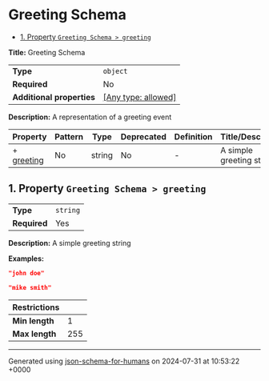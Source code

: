 # Greeting Schema

- [1. Property `Greeting Schema > greeting`](#greeting)

**Title:** Greeting Schema

|                           |                                                                           |
| ------------------------- | ------------------------------------------------------------------------- |
| **Type**                  | `object`                                                                  |
| **Required**              | No                                                                        |
| **Additional properties** | [[Any type: allowed]](# "Additional Properties of any type are allowed.") |

**Description:** A representation of a greeting event

| Property                 | Pattern | Type   | Deprecated | Definition | Title/Description        |
| ------------------------ | ------- | ------ | ---------- | ---------- | ------------------------ |
| + [greeting](#greeting ) | No      | string | No         | -          | A simple greeting string |

## <a name="greeting"></a>1. Property `Greeting Schema > greeting`

|              |          |
| ------------ | -------- |
| **Type**     | `string` |
| **Required** | Yes      |

**Description:** A simple greeting string

**Examples:** 

```json
"john doe"
```

```json
"mike smith"
```

| Restrictions   |     |
| -------------- | --- |
| **Min length** | 1   |
| **Max length** | 255 |

----------------------------------------------------------------------------------------------------------------------------
Generated using [json-schema-for-humans](https://github.com/coveooss/json-schema-for-humans) on 2024-07-31 at 10:53:22 +0000
